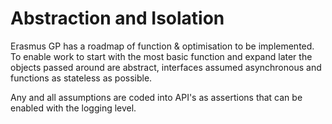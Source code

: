 # Abstraction and Isolation

Erasmus GP has a roadmap of function & optimisation to be implemented. To enable work to start with the most basic function and expand later the objects passed around are abstract, interfaces assumed asynchronous and functions as stateless as possible.

Any and all assumptions are coded into API's as assertions that can be enabled with the logging level.


